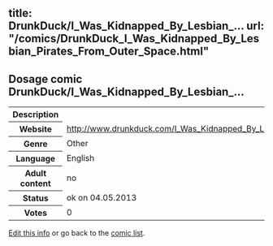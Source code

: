 title: DrunkDuck/I_Was_Kidnapped_By_Lesbian_...
url: "/comics/DrunkDuck_I_Was_Kidnapped_By_Lesbian_Pirates_From_Outer_Space.html"
---
Dosage comic DrunkDuck/I_Was_Kidnapped_By_Lesbian_...
-----------------------------------------

<p id="msg"></p>
<script type="text/javascript">
if (window.location.search === '?edit_info_mail=sent_ok') {
  var elem = document.getElementById("msg");
  elem.innerHTML = 'Edited information sucessfully sent for review, which is usually done daily. Thanks!';
  elem.className = 'ok';
}
</script>
<table class="comicinfo">
<tr>
<th>Description</th><td></td>
</tr>
<tr>
<th>Website</th><td><a href="http://www.drunkduck.com/I_Was_Kidnapped_By_Lesbian_Pirates_From_Outer_Space/">http://www.drunkduck.com/I_Was_Kidnapped_By_Lesbian_Pirates_From_Outer_Space/</a></td>
</tr>
<tr>
<th>Genre</th><td>Other</td>
</tr>
<tr>
<th>Language</th><td>English</td>
</tr>
<tr>
<th>Adult content</th><td>no</td>
</tr>
<tr>
<th>Status</th><td>ok on 04.05.2013</td>
</tr>
<tr>
<th>Votes</th><td>0</td>
</tr>
</table>

[Edit this info](DrunkDuck_I_Was_Kidnapped_By_Lesbian_Pirates_From_Outer_Space_edit.html) or go back to the [comic list](../comic-index.html).
